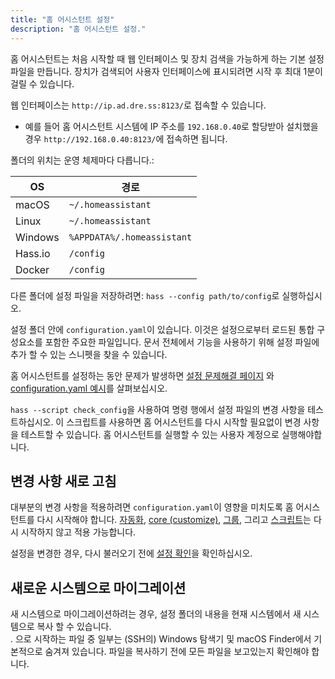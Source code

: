 ```yaml
---
title: "홈 어시스턴트 설정"
description: "홈 어시스턴트 설정."
---
```


홈 어시스턴트는 처음 시작할 때 웹 인터페이스 및 장치 검색을 가능하게 하는 기본 설정 파일을 만듭니다. 장치가 검색되어 사용자 인터페이스에 표시되려면 시작 후 최대 1분이 걸릴 수 있습니다.


웹 인터페이스는 `http://ip.ad.dre.ss:8123/`로 접속할 수 있습니다.
- 예를 들어 홈 어시스턴트 시스템에 IP 주소를 `192.168.0.40`로 할당받아 설치했을 경우 `http://192.168.0.40:8123/`에 접속하면 됩니다.

폴더의 위치는 운영 체제마다 다릅니다.:

| OS | 경로 |
| -- | ---- |
| macOS | `~/.homeassistant` |
| Linux | `~/.homeassistant` |
| Windows | `%APPDATA%/.homeassistant` |
| Hass.io | `/config` |
| Docker | `/config` |

다른 폴더에 설정 파일을 저장하려면: `hass --config path/to/config`로 실행하십시오.

설정 폴더 안에 `configuration.yaml`이 있습니다. 이것은 설정으로부터 로드된 통합 구성요소를 포함한 주요한 파일입니다. 문서 전체에서 기능을 사용하기 위해 설정 파일에 추가 할 수 있는 스니펫을 찾을 수 있습니다.

홈 어시스턴트를 설정하는 동안 문제가 발생하면  [설정 문제해결 페이지](/getting-started/troubleshooting-configuration/) 와 [configuration.yaml 예시](/cookbook/#example-configurationyaml)를 살펴보십시오.

<div class='note tip'>

  `hass --script check_config`을 사용하여 명령 행에서 설정 파일의 변경 사항을 테스트하십시오. 이 스크립트를 사용하면 홈 어시스턴트를 다시 시작할 필요없이 변경 사항을 테스트할 수 있습니다. 홈 어시스턴트를 실행할 수 있는 사용자 계정으로 실행해야합니다.

</div>

## 변경 사항 새로 고침

대부분의 변경 사항을 적용하려면 `configuration.yaml`이 영향을 미치도록 홈 어시스턴트를 다시 시작해야 합니다. 
[자동화](/docs/automation/), [core (customize)](/docs/configuration/customizing-devices/), [그룹](/integrations/group/), 그리고 [스크립트](/integrations/script/)는 다시 시작하지 않고 적용 가능합니다. 

<div class='note warning'>

설정을 변경한 경우, 다시 불러오기 전에 [설정 확인](/docs/configuration/troubleshooting/#problems-with-the-configuration)을 확인하십시오. 
</div>

## 새로운 시스템으로 마이그레이션

새 시스템으로 마이그레이션하려는 경우, 설정 폴더의 내용을 현재 시스템에서 새 시스템으로 복사 할 수 있습니다.  
. 으로 시작하는 파일 중 일부는 (SSH의) Windows 탐색기 및 macOS Finder에서 기본적으로 숨겨져 있습니다. 파일을 복사하기 전에 모든 파일을 보고있는지 확인해야 합니다.
